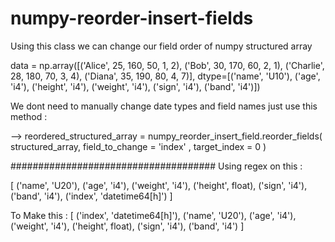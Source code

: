 # numpy-reorder-insert-fields
Using this class we can change our field order of numpy structured array 


data = np.array([('Alice', 25, 160, 50, 1, 2), ('Bob', 30, 170, 60, 2, 1), 
                 ('Charlie', 28, 180, 70, 3, 4), ('Diana', 35, 190, 80, 4, 7)],
                dtype=[('name', 'U10'), ('age', 'i4'), ('height', 'i4'), ('weight', 'i4'), ('sign', 'i4'), ('band', 'i4')])

We dont need to manually change date types and field names just use this method : 

-->  reordered_structured_array = numpy_reorder_insert_field.reorder_fields( structured_array, field_to_change = 'index' , target_index = 0 )

#####################################
Using regex on this :

[
    ('name', 'U20'),
    ('age', 'i4'),
    ('weight', 'i4'),
    ('height', float),
    ('sign', 'i4'),
    ('band', 'i4'), 
    ('index', 'datetime64[h]')
]

To Make this :
[
    ('index', 'datetime64[h]'),
    ('name', 'U20'),
    ('age', 'i4'),
    ('weight', 'i4'),
    ('height', float),
    ('sign', 'i4'),
    ('band', 'i4')
] 
